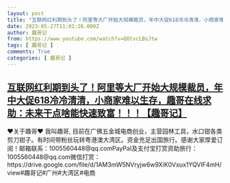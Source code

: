 ```yaml
---
layout: post
title: "互联网红利期到头了！阿里等大厂开始大规模裁员，年中大促618冷冷清清，小商家难以生存，趣哥在线求助：未来干点啥能快速致富！！！【趣哥记】"
date: 2023-05-27T11:01:26.000Z
author: 趣哥记
from: https://www.youtube.com/watch?v=QOtvcLBsJtw
tags: [ 趣哥记 ]
comments: True
categories: [ 趣哥记 ]
---
```

<!--1685185286000-->
[互联网红利期到头了！阿里等大厂开始大规模裁员，年中大促618冷冷清清，小商家难以生存，趣哥在线求助：未来干点啥能快速致富！！！【趣哥记】](https://www.youtube.com/watch?v=QOtvcLBsJtw)
------

<div>
♥关于趣哥♥ 我叫趣哥, 目前在广佛五金城电商创业，主营园林工具，水口钳各类剪刀钳子。有时间带粉丝玩转粤港澳大湾区。资金充足出国旅行。感谢大家厚爱订阅！邮箱联系：1005560448@qq.comPayPaI及支付宝打赏资助旅行：1005560448@qq.com微信打赏：https://drive.google.com/file/d/1AM3mW5NVryjw6w9XiK0Vxux1YQVlF4mH/view#趣哥记#广州#大湾区#电商
</div>
